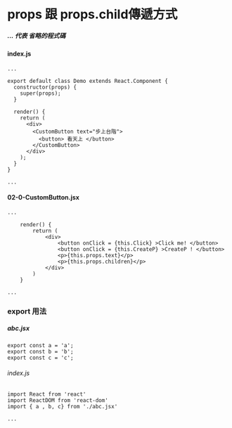 

# props 跟 props.child傳遞方式 

##### ... 代表 省略的程式碼
#### index.js

```
...

export default class Demo extends React.Component {
  constructor(props) {
    super(props);
  }

  render() {
    return (
      <div>
        <CustomButton text="步上台階">
          <button> 看天上 </button>
        </CustomButton>
      </div>
    );
  }
}

...

```

#### 02-0-CustomButton.jsx

```
...

    render() {
        return (
            <div>
                <button onClick = {this.Click} >Click me! </button>
                <button onClick = {this.CreateP} >CreateP ! </button>
                <p>{this.props.text}</p>
                <p>{this.props.children}</p>
            </div>
        )
    }

...

```


### export 用法

##### abc.jsx
```
export const a = 'a';
export const b = 'b';
export const c = 'c';
```

###### index.js

```
import React from 'react'
import ReactDOM from 'react-dom'
import { a , b, c} from './abc.jsx'

...

```

